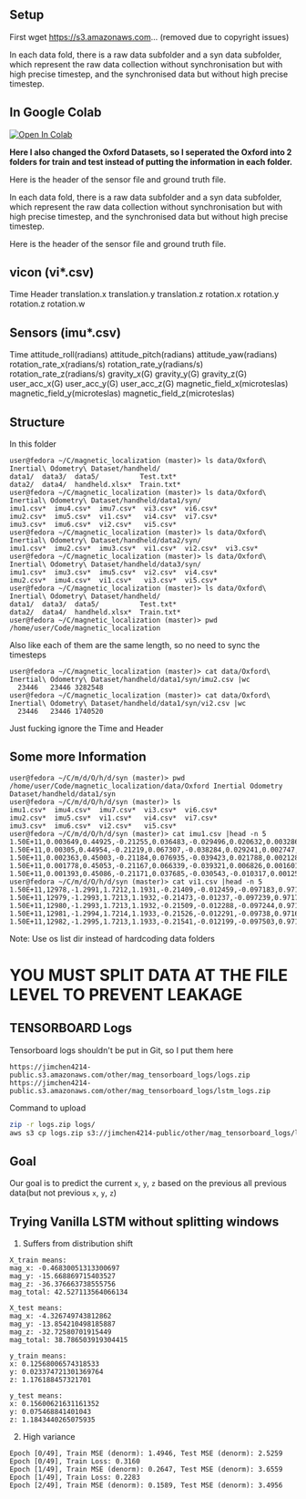 ## Setup

First wget https://s3.amazonaws.com...  (removed due to copyright issues)

In each data fold, there is a raw data subfolder and a syn data subfolder, which represent the raw data collection without synchronisation but with high precise timestep, and the synchronised data but without high precise timestep.


## In Google Colab


[![Open In Colab](https://colab.research.google.com/assets/colab-badge.svg)](https://colab.research.google.com/drive/1-Yx7QA4hbnZ9-NsZzgXvU3nPpmgtSjAw?usp=sharing)


**Here I also changed the Oxford Datasets, so I seperated the Oxford into 2 folders for train and test instead of putting the information in each folder.**

Here is the header of the sensor file and ground truth file.

In each data fold, there is a raw data subfolder and a syn data subfolder, which represent the raw data collection without synchronisation but with high precise timestep, and the synchronised data but without high precise timestep.

Here is the header of the sensor file and ground truth file.

## vicon (vi*.csv)

Time  Header  translation.x translation.y translation.z rotation.x rotation.y rotation.z rotation.w

## Sensors (imu*.csv)

Time attitude_roll(radians) attitude_pitch(radians) attitude_yaw(radians) rotation_rate_x(radians/s) rotation_rate_y(radians/s) rotation_rate_z(radians/s) gravity_x(G) gravity_y(G) gravity_z(G) user_acc_x(G) user_acc_y(G) user_acc_z(G) magnetic_field_x(microteslas) magnetic_field_y(microteslas) magnetic_field_z(microteslas)

## Structure

In this folder
```
user@fedora ~/C/magnetic_localization (master)> ls data/Oxford\ Inertial\ Odometry\ Dataset/handheld/
data1/  data3/  data5/          Test.txt*
data2/  data4/  handheld.xlsx*  Train.txt*
user@fedora ~/C/magnetic_localization (master)> ls data/Oxford\ Inertial\ Odometry\ Dataset/handheld/data1/syn/
imu1.csv*  imu4.csv*  imu7.csv*  vi3.csv*  vi6.csv*
imu2.csv*  imu5.csv*  vi1.csv*   vi4.csv*  vi7.csv*
imu3.csv*  imu6.csv*  vi2.csv*   vi5.csv*
user@fedora ~/C/magnetic_localization (master)> ls data/Oxford\ Inertial\ Odometry\ Dataset/handheld/data2/syn/
imu1.csv*  imu2.csv*  imu3.csv*  vi1.csv*  vi2.csv*  vi3.csv*
user@fedora ~/C/magnetic_localization (master)> ls data/Oxford\ Inertial\ Odometry\ Dataset/handheld/data3/syn/
imu1.csv*  imu3.csv*  imu5.csv*  vi2.csv*  vi4.csv*
imu2.csv*  imu4.csv*  vi1.csv*   vi3.csv*  vi5.csv*
user@fedora ~/C/magnetic_localization (master)> ls data/Oxford\ Inertial\ Odometry\ Dataset/handheld/
data1/  data3/  data5/          Test.txt*
data2/  data4/  handheld.xlsx*  Train.txt*
user@fedora ~/C/magnetic_localization (master)> pwd
/home/user/Code/magnetic_localization
```

Also like each of them are the same length, so no need to sync the timesteps
```
user@fedora ~/C/magnetic_localization (master)> cat data/Oxford\ Inertial\ Odometry\ Dataset/handheld/data1/syn/imu2.csv |wc
  23446   23446 3282548
user@fedora ~/C/magnetic_localization (master)> cat data/Oxford\ Inertial\ Odometry\ Dataset/handheld/data1/syn/vi2.csv |wc
  23446   23446 1740520
```

Just fucking ignore the Time and Header

## Some more Information
```
user@fedora ~/C/m/d/O/h/d/syn (master)> pwd
/home/user/Code/magnetic_localization/data/Oxford Inertial Odometry Dataset/handheld/data1/syn
user@fedora ~/C/m/d/O/h/d/syn (master)> ls
imu1.csv*  imu4.csv*  imu7.csv*  vi3.csv*  vi6.csv*
imu2.csv*  imu5.csv*  vi1.csv*   vi4.csv*  vi7.csv*
imu3.csv*  imu6.csv*  vi2.csv*   vi5.csv*
user@fedora ~/C/m/d/O/h/d/syn (master)> cat imu1.csv |head -n 5
1.50E+11,0.003649,0.44925,-0.21255,0.036483,-0.029496,0.020632,0.003286,-0.43429,-0.90077,-0.002798,0.014599,-0.016836,-2.3577,-0.3717,-42.347
1.50E+11,0.00305,0.44954,-0.21219,0.067307,-0.038284,0.029241,0.002747,-0.43455,-0.90064,-0.004578,0.013712,-0.013968,-2.3576,-0.37186,-42.272
1.50E+11,0.002363,0.45003,-0.21184,0.076935,-0.039423,0.021788,0.002128,-0.43499,-0.90043,-0.007743,0.013192,-0.008427,-2.3576,-0.37186,-42.272
1.50E+11,0.001778,0.45053,-0.21167,0.066339,-0.039321,0.006826,0.001601,-0.43544,-0.90021,-0.006255,0.011814,-0.003259,-2.207,-0.59618,-42.27
1.50E+11,0.001393,0.45086,-0.21171,0.037685,-0.030543,-0.010317,0.001253,-0.43574,-0.90007,-0.003634,0.008648,0.000367,-2.207,-0.59618,-42.27
user@fedora ~/C/m/d/O/h/d/syn (master)> cat vi1.csv |head -n 5
1.50E+11,12978,-1.2991,1.7212,1.1931,-0.21409,-0.012459,-0.097183,0.97189
1.50E+11,12979,-1.2993,1.7213,1.1932,-0.21473,-0.01237,-0.097239,0.97174
1.50E+11,12980,-1.2993,1.7213,1.1932,-0.21509,-0.012288,-0.097244,0.97166
1.50E+11,12981,-1.2994,1.7214,1.1933,-0.21526,-0.012291,-0.09738,0.97161
1.50E+11,12982,-1.2995,1.7213,1.1933,-0.21541,-0.012199,-0.097503,0.97157
```

Note: Use os list dir instead of hardcoding data folders

# **YOU MUST SPLIT DATA AT THE FILE LEVEL TO PREVENT LEAKAGE**

## TENSORBOARD Logs

Tensorboard logs shouldn't be put in Git, so I put them here

`https://jimchen4214-public.s3.amazonaws.com/other/mag_tensorboard_logs/logs.zip`
`https://jimchen4214-public.s3.amazonaws.com/other/mag_tensorboard_logs/lstm_logs.zip`


Command to upload
```bash
zip -r logs.zip logs/
aws s3 cp logs.zip s3://jimchen4214-public/other/mag_tensorboard_logs/logs.zip
```

## Goal

Our goal is to predict the current `x`, `y`, `z` based on the previous all previous data(but not previous `x`, `y`, `z`)

## Trying Vanilla LSTM without splitting windows

1. Suffers from distribution shift

```
X_train means:
mag_x: -0.46830051313300697
mag_y: -15.668869715403527
mag_z: -36.376663738555756
mag_total: 42.527113564066134

X_test means:
mag_x: -4.326749743812862
mag_y: -13.854210498185887
mag_z: -32.72580701915449
mag_total: 38.786503919304415

y_train means:
x: 0.12568006574318533
y: 0.023374721301369764
z: 1.176188457321701

y_test means:
x: 0.15600621631161352
y: 0.075468841401043
z: 1.1843440265075935
```

2. High variance

```
Epoch [0/49], Train MSE (denorm): 1.4946, Test MSE (denorm): 2.5259
Epoch [0/49], Train Loss: 0.3160
Epoch [1/49], Train MSE (denorm): 0.2647, Test MSE (denorm): 3.6559
Epoch [1/49], Train Loss: 0.2283
Epoch [2/49], Train MSE (denorm): 0.1589, Test MSE (denorm): 3.4956
```